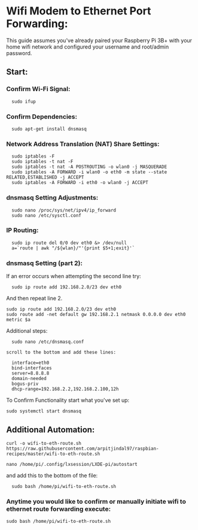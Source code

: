 Wifi Modem to Ethernet Port Forwarding:
========================================

This guide assumes you've already paired your Raspberry Pi 3B+ with your 
home wifi network and configured your username and root/admin password. 

Start:
---------------------

### Confirm Wi-Fi Signal:
```
  sudo ifup
```

### Confirm Dependencies:
```
  sudo apt-get install dnsmasq
```

### Network Address Translation (NAT) Share Settings:
```
  sudo iptables -F
  sudo iptables -t nat -F
  sudo iptables -t nat -A POSTROUTING -o wlan0 -j MASQUERADE
  sudo iptables -A FORWARD -i wlan0 -o eth0 -m state --state RELATED,ESTABLISHED -j ACCEPT
  sudo iptables -A FORWARD -i eth0 -o wlan0 -j ACCEPT
```

### dnsmasq Setting Adjustments:
```
  sudo nano /proc/sys/net/ipv4/ip_forward
  sudo nano /etc/sysctl.conf 
```

### IP Routing:
```
  sudo ip route del 0/0 dev eth0 &> /dev/null
  a=`route | awk "/${wlan}/"'{print $5+1;exit}'`
```

### dnsmasq Setting (part 2):

If an error occurs when attempting the second line try:
```
  sudo ip route add 192.168.2.0/23 dev eth0
```
And then repeat line 2.

```
sudo ip route add 192.168.2.0/23 dev eth0
sudo route add -net default gw 192.168.2.1 netmask 0.0.0.0 dev eth0 metric $a
```

Additional steps:
```
  sudo nano /etc/dnsmasq.conf
```
    scroll to the bottom and add these lines:
```
  interface=eth0
  bind-interfaces
  server=8.8.8.8
  domain-needed
  bogus-priv
  dhcp-range=192.168.2.2,192.168.2.100,12h
```

To Confirm Functionality start what you've set up:
```
sudo systemctl start dnsmasq
```

## Additional Automation:

```
curl -o wifi-to-eth-route.sh https://raw.githubusercontent.com/arpitjindal97/raspbian-recipes/master/wifi-to-eth-route.sh

nano /home/pi/.config/lxsession/LXDE-pi/autostart
```
and add this to the bottom of the file:
```
  sudo bash /home/pi/wifi-to-eth-route.sh
```

### Anytime you would like to confirm or manually initiate wifi to ethernet route forwarding execute:
```
sudo bash /home/pi/wifi-to-eth-route.sh
```
